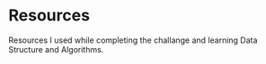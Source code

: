 # Resources

Resources I used while completing the challange and learning Data Structure and Algorithms.

